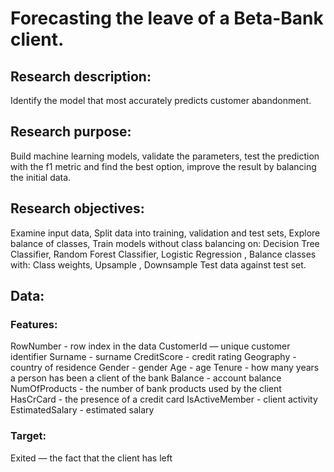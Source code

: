# Forecasting the leave of a Beta-Bank client.

## Research description: 
Identify the model that most accurately predicts customer abandonment.

## Research purpose: 
Build machine learning models, validate the parameters, test the prediction with the f1 metric and find the best option, improve the result by balancing the initial data.

## Research objectives:

Examine input data,
Split data into training, validation and test sets,
Explore balance of classes,
Train models without class balancing on:
Decision Tree Classifier,
Random Forest Classifier,
Logistic Regression ,
Balance classes with:
Class weights,
Upsample ,
Downsample
Test data against test set. 
## Data: 
### Features:
RowNumber - row index in the data
CustomerId — unique customer identifier
Surname - surname
CreditScore - credit rating
Geography - country of residence
Gender - gender
Age - age
Tenure - how many years a person has been a client of the bank
Balance - account balance
NumOfProducts - the number of bank products used by the client
HasCrCard - the presence of a credit card
IsActiveMember - client activity
EstimatedSalary - estimated salary 
### Target:
Exited — the fact that the client has left

